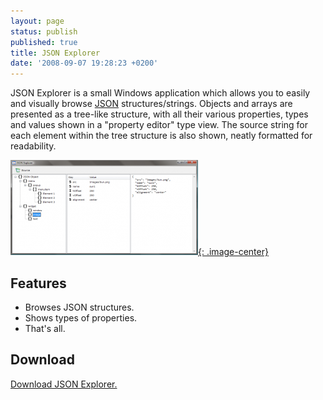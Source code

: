 ```yaml
---
layout: page
status: publish
published: true
title: JSON Explorer
date: '2008-09-07 19:28:23 +0200'
---
```


JSON Explorer is a small Windows application which allows you to easily
and visually browse [JSON](http://json.org/) structures/strings. Objects
and arrays are presented as a tree-like structure, with all their
various properties, types and values shown in a "property editor" type
view. The source string for each element within the tree structure is
also shown, neatly formatted for readability.

[![JSON Explorer](/assets/projects/jsonex_t.png){: .image-center}](/assets/projects/jsonex.png)

Features
--------

-   Browses JSON structures.
-   Shows types of properties.
-   That's all.

Download
--------

[Download JSON Explorer.](/assets/files/2008-09-jsonexplorer.zip)
